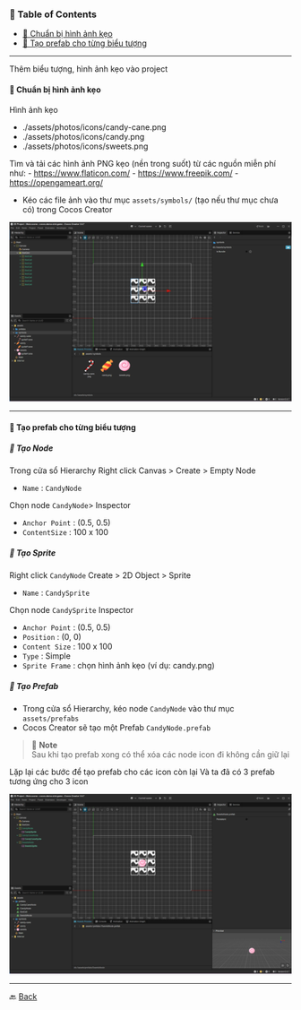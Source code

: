 
### 📑 Table of Contents

- [📘 Chuẩn bị hình ảnh kẹo](#-chuẩn-bị-hình-ảnh-kẹo)
- [📘 Tạo prefab cho từng biểu tượng](#-tạo-prefab-cho-từng-biểu-tượng)

***

Thêm biểu tượng, hình ảnh kẹo vào project

#### 📘 Chuẩn bị hình ảnh kẹo

Hình ảnh kẹo
- ./assets/photos/icons/candy-cane.png
- ./assets/photos/icons/candy.png
- ./assets/photos/icons/sweets.png

Tìm và tải các hình ảnh PNG kẹo (nền trong suốt) từ các nguồn miễn phí như:
    - https://www.flaticon.com/
    - https://www.freepik.com/
    - https://opengameart.org/

- Kéo các file ảnh vào thư mục `assets/symbols/` (tạo nếu thư mục chưa có) trong Cocos Creator


![symbols](./assets/photos/add-icons/symbols.png)

***

#### 📘 Tạo prefab cho từng biểu tượng

##### 🧱 Tạo Node

Trong cửa sổ Hierarchy
Right click Canvas > Create > Empty Node
- `Name` : `CandyNode`

Chọn node `CandyNode`> Inspector
- `Anchor Point` : (0.5, 0.5)
- `ContentSize` : 100 x 100

##### 🧱 Tạo Sprite

Right click `CandyNode`
Create > 2D Object > Sprite
- `Name` : `CandySprite`

Chọn node `CandySprite`
Inspector 
- `Anchor Point` : (0.5, 0.5)
- `Position` : (0, 0)
- `Content Size` : 100 x 100
- `Type` : Simple
- `Sprite Frame` : chọn hình ảnh kẹo (ví dụ: candy.png)

##### 🧱 Tạo Prefab

- Trong cửa sổ Hierarchy, kéo node `CandyNode` vào thư mục `assets/prefabs`
- Cocos Creator sẽ tạo một Prefab `CandyNode.prefab`

> 📌 **Note**  
> Sau khi tạo prefab xong có thể xóa các node icon đi không cần giữ lại

Lặp lại các bước để tạo prefab cho các icon còn lại
Và ta đã có 3 prefab tương ứng cho 3 icon

![create-prefab-icon](./assets/photos/add-icons/create-prefab-icon.png)

***

🔙 [Back](index.md)
